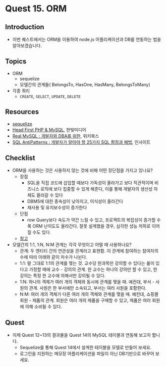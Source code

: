 # Quest 15. ORM


## Introduction
* 이번 퀘스트에서는 ORM을 이용하여 node.js 어플리케이션과 DB를 연동하는 법을 알아보겠습니다.

## Topics
* ORM
  * sequelize
  * 모델간의 관계들( BelongsTo, HasOne, HasMany, BelongsToMany)
* 각종 쿼리
  * `CREATE`, `SELECT`, `UPDATE`, `DELETE`

## Resources
* [sequelize](http://docs.sequelizejs.com/en/latest/)
* [Head First PHP & MySQL](http://www.yes24.com/24/Goods/3831680?Acode=101), 한빛미디어
* [Real MySQL : 개발자와 DBA를 위한](http://www.yes24.com/24/Goods/6960931?Acode=101), 위키북스
* [SQL AntiPatterns : 개발자가 알아야 할 25가지 SQL 함정과 해법](http://www.yes24.com/24/Goods/5269099?Acode=101), 인사이트

## Checklist
* ORM을 사용하는 것은 사용하지 않는 것에 비해 어떤 장단점을 가지고 있나요?
  * 장점
    * SQL을 직접 코드에 삽입할 때보다 가독성이 올라가고 보다 직관적이며 비즈니스 로직에 보다 집중할 수 있게 해준다, 이를 통해 개발자의 생산성 자체도 올라갈 수 있다
    * DBMS에 대한 종속성이 낮아지고, 이식성이 올라간다
    * 재사용 및 유지보수성이 증가한다
  * 단점
    * row Query보다 속도가 약간 느릴 수 있고, 프로젝트의 복잡성이 증가할 수록 ORM 난이도도 올라간다. 잘못 설계했을 경우, 심각한 성능 저하로 이어질 수도 있다.
  * [참고](http://www.incodom.kr/ORM)
* 모델간의 1:1, 1:N, N:M 관계는 각각 무엇이고 어떨 때 사용하나요?
  * 관계: 두 엔티티 간의 연관성을 관계라고 표현함. 이 관계에 참여하는 참여자의 수에 따라 아래와 같이 차수가 나뉜다.
  * 1:1: 말 그대로 1:1의 관계를 맺는 것. 교수당 한과목만 강의할 수 있다는 룰이 있다고 가정할 때에 교수 - 강의의 관계. 한 교수는 하나의 강의만 할 수 있고, 한 강의는 특정 한 교수에 의해서만 강의될 수 있다. 
  * 1:N: 하나의 객체가 여러 개의 객체와 동시에 관계를 맺을 때. 예컨대, 부서 - 사원의 관계. 사원은 한 부서에만 소속되고, 부서는 여러 사원을 포함한다. 
  * N:M: 여러 개의 객체가 다른 여러 개의 객체와 관계를 맺을 때. 예컨대, 쇼핑몰 회원 - 제품의 관계. 회원은 여러 개의 제품을 구매할 수 있고, 제품은 여러 회원에 의해 소비될 수 있다. 

## Quest
* 이제 Quest 12~13의 결과물을 Quest 14의 MySQL 테이블과 연동해 보고자 합니다.
  * Sequelize를 통해 Quest 14에서 설계한 테이블을 모델로 만들어 보세요.
  * 로그인을 지원하는 메모장 어플리케이션을 파일이 아닌 DB기반으로 바꾸어 보세요.
